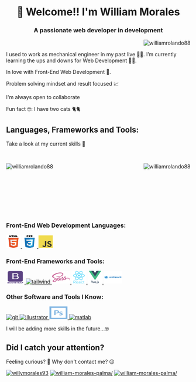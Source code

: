 <h1 align="center">👋 Welcome!! I'm William Morales</h1>
<h3 align="center">A passionate web developer in development</h3>

<p align="right"> <img src="https://komarev.com/ghpvc/?username=williamrolando88&label=Profile%20views&color=0e75b6&style=plastic" alt="williamrolando88" /> </p>

I used to work as mechanical engineer in my past live 👨‍🔧. I’m currently learning the ups and downs for Web Development 👨‍💻.

In love with Front-End Web Development 💖.

Problem solving mindset and result focused 📈

I'm always open to collaborate

Fun fact 🤓: I have two cats 🐈🐈

## Languages, Frameworks and Tools:

Take a look at my current skills 🔎

<br />

<p align="center">
  <img align="left" src="https://github-readme-stats.vercel.app/api/top-langs?username=williamrolando88&show_icons=true&theme=dark&locale=en&layout=compact" alt="williamrolando88" height="150"/>
<img align="right" src="https://github-readme-streak-stats.herokuapp.com/?user=williamrolando88&theme=dark" alt="williamrolando88" 
    height="150"/>
</p>

<br />
<br />
<br />
<br />
<br />
<br />
<br />
<br />

### Front-End Web Development Languages:

<a href="https://www.w3.org/html/" target="_blank" rel="noreferrer">
  <img
    src="https://raw.githubusercontent.com/devicons/devicon/master/icons/html5/html5-original-wordmark.svg"
    alt="html5"
    width="40"
    height="35"
  />
</a>
<a href="https://www.w3schools.com/css/" target="_blank" rel="noreferrer">
  <img
    src="https://raw.githubusercontent.com/devicons/devicon/master/icons/css3/css3-original-wordmark.svg"
    alt="css3"
    width="40"
    height="35"
  />
</a>
<a
  href="https://developer.mozilla.org/en-US/docs/Web/JavaScript"
  target="_blank"
  rel="noreferrer"
>
  <img
    src="https://raw.githubusercontent.com/devicons/devicon/master/icons/javascript/javascript-original.svg"
    alt="javascript"
    width="40"
    height="35"
  />
</a>

<br />

### Front-End Frameworks and Tools:

<a href="https://getbootstrap.com" target="_blank" rel="noreferrer">
  <img
    src="https://raw.githubusercontent.com/devicons/devicon/master/icons/bootstrap/bootstrap-plain-wordmark.svg"
    alt="bootstrap"
    width="50"
    height="35"
  />
</a>
<a href="https://tailwindcss.com/" target="_blank" rel="noreferrer">
  <img
    src="https://www.vectorlogo.zone/logos/tailwindcss/tailwindcss-icon.svg"
    alt="tailwind"
    width="40"
    height="35"
  />
</a>
<a href="https://sass-lang.com" target="_blank" rel="noreferrer">
  <img
    src="https://raw.githubusercontent.com/devicons/devicon/master/icons/sass/sass-original.svg"
    alt="sass"
    width="50"
    height="35"
  />
</a>
<a href="https://reactjs.org/" target="_blank" rel="noreferrer">
  <img
    src="https://raw.githubusercontent.com/devicons/devicon/master/icons/react/react-original-wordmark.svg"
    alt="react"
    width="40"
    height="35"
  />
</a>
<a href="https://vuejs.org/" target="_blank" rel="noreferrer">
  <img
    src="https://raw.githubusercontent.com/devicons/devicon/master/icons/vuejs/vuejs-original-wordmark.svg"
    alt="vuejs"
    width="40"
    height="35"
  />
</a>
<a href="https://webpack.js.org" target="_blank" rel="noreferrer">
  <img
    src="https://raw.githubusercontent.com/devicons/devicon/d00d0969292a6569d45b06d3f350f463a0107b0d/icons/webpack/webpack-original-wordmark.svg"
    alt="webpack"
    width="50"
    height="35"
  />
</a>

<br />

### Other Software and Tools I Know:

<a href="https://git-scm.com/" target="_blank" rel="noreferrer">
  <img
    src="https://www.vectorlogo.zone/logos/git-scm/git-scm-icon.svg"
    alt="git"
    width="50"
    height="35"
  />
</a>
<a
  href="https://www.adobe.com/in/products/illustrator.html"
  target="_blank"
  rel="noreferrer"
>
  <img
    src="https://www.vectorlogo.zone/logos/adobe_illustrator/adobe_illustrator-icon.svg"
    alt="illustrator"
    width="35"
    height="35"
  />
</a>
<a href="https://www.photoshop.com/en" target="_blank" rel="noreferrer">
  <img
    src="https://raw.githubusercontent.com/devicons/devicon/master/icons/photoshop/photoshop-line.svg"
    alt="photoshop"
    width="50"
    height="35"
  />
</a>
<a href="https://www.mathworks.com/" target="_blank" rel="noreferrer">
  <img
    src="https://upload.wikimedia.org/wikipedia/commons/2/21/Matlab_Logo.png"
    alt="matlab"
    width="50"
    height="35"
  />
</a>

<br/>

I will be adding more skills in the future...🤓

<!-- ## title

<br />

<img src="https://github-readme-stats.vercel.app/api?username=williamrolando88&show_icons=true&theme=dark&locale=en" alt="williamrolando88" />

<br /> -->

## Did I catch your attention?

Feeling curious? 🤔 Why don't contact me? 😉

<a href="https://twitter.com/willymorales93" target="blank"><img src="https://raw.githubusercontent.com/rahuldkjain/github-profile-readme-generator/master/src/images/icons/Social/twitter.svg" alt="willymorales93" height="30" width="30"/></a>
<a href="https://linkedin.com/in/william-rolando-morales/" target="blank"><img src="https://raw.githubusercontent.com/rahuldkjain/github-profile-readme-generator/master/src/images/icons/Social/linked-in-alt.svg" alt="william-morales-palma/" height="30" width="60"/></a>
<a href="mailto:william.rolando88@hotmail.com?subject=Want%20to%20contact" target="_blank"><img src="https://upload.wikimedia.org/wikipedia/commons/thumb/e/ec/Circle-icons-mail.svg/1024px-Circle-icons-mail.svg.png" alt="william-morales-palma/" height="30" width="30"/></a>
